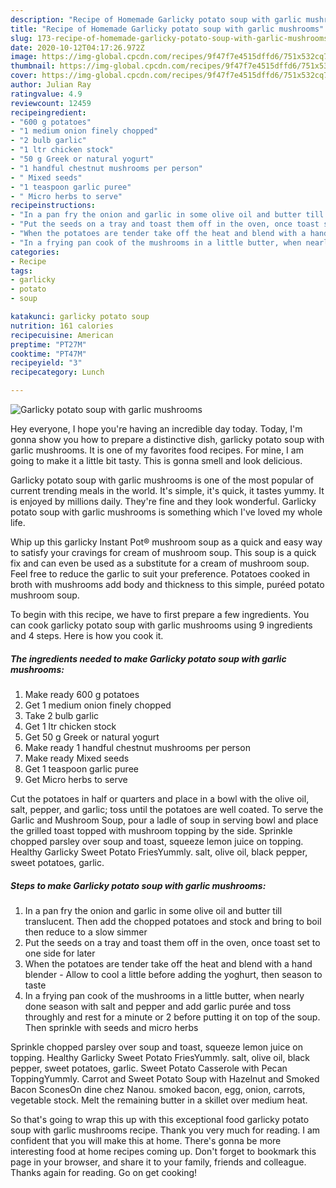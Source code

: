 ```yaml
---
description: "Recipe of Homemade Garlicky potato soup with garlic mushrooms"
title: "Recipe of Homemade Garlicky potato soup with garlic mushrooms"
slug: 173-recipe-of-homemade-garlicky-potato-soup-with-garlic-mushrooms
date: 2020-10-12T04:17:26.972Z
image: https://img-global.cpcdn.com/recipes/9f47f7e4515dffd6/751x532cq70/garlicky-potato-soup-with-garlic-mushrooms-recipe-main-photo.jpg
thumbnail: https://img-global.cpcdn.com/recipes/9f47f7e4515dffd6/751x532cq70/garlicky-potato-soup-with-garlic-mushrooms-recipe-main-photo.jpg
cover: https://img-global.cpcdn.com/recipes/9f47f7e4515dffd6/751x532cq70/garlicky-potato-soup-with-garlic-mushrooms-recipe-main-photo.jpg
author: Julian Ray
ratingvalue: 4.9
reviewcount: 12459
recipeingredient:
- "600 g potatoes"
- "1 medium onion finely chopped"
- "2 bulb garlic"
- "1 ltr chicken stock"
- "50 g Greek or natural yogurt"
- "1 handful chestnut mushrooms per person"
- " Mixed seeds"
- "1 teaspoon garlic puree"
- " Micro herbs to serve"
recipeinstructions:
- "In a pan fry the onion and garlic in some olive oil and butter till translucent. Then add the chopped potatoes and stock and bring to boil then reduce to a slow simmer"
- "Put the seeds on a tray and toast them off in the oven, once toast set to one side for later"
- "When the potatoes are tender take off the heat and blend with a hand blender  Allow to cool a little before adding the yoghurt, then season to taste"
- "In a frying pan cook of the mushrooms in a little butter, when nearly done season with salt and pepper and add garlic purée and toss throughly and rest for a minute or 2 before putting it on top of the soup. Then sprinkle with seeds and micro herbs"
categories:
- Recipe
tags:
- garlicky
- potato
- soup

katakunci: garlicky potato soup 
nutrition: 161 calories
recipecuisine: American
preptime: "PT27M"
cooktime: "PT47M"
recipeyield: "3"
recipecategory: Lunch

---
```



![Garlicky potato soup with garlic mushrooms](https://img-global.cpcdn.com/recipes/9f47f7e4515dffd6/751x532cq70/garlicky-potato-soup-with-garlic-mushrooms-recipe-main-photo.jpg)

Hey everyone, I hope you're having an incredible day today. Today, I'm gonna show you how to prepare a distinctive dish, garlicky potato soup with garlic mushrooms. It is one of my favorites food recipes. For mine, I am going to make it a little bit tasty. This is gonna smell and look delicious.

Garlicky potato soup with garlic mushrooms is one of the most popular of current trending meals in the world. It's simple, it's quick, it tastes yummy. It is enjoyed by millions daily. They're fine and they look wonderful. Garlicky potato soup with garlic mushrooms is something which I've loved my whole life.

Whip up this garlicky Instant Pot® mushroom soup as a quick and easy way to satisfy your cravings for cream of mushroom soup. This soup is a quick fix and can even be used as a substitute for a cream of mushroom soup. Feel free to reduce the garlic to suit your preference. Potatoes cooked in broth with mushrooms add body and thickness to this simple, puréed potato mushroom soup.


To begin with this recipe, we have to first prepare a few ingredients. You can cook garlicky potato soup with garlic mushrooms using 9 ingredients and 4 steps. Here is how you cook it.

<!--inarticleads1-->

##### The ingredients needed to make Garlicky potato soup with garlic mushrooms:

1. Make ready 600 g potatoes
1. Get 1 medium onion finely chopped
1. Take 2 bulb garlic
1. Get 1 ltr chicken stock
1. Get 50 g Greek or natural yogurt
1. Make ready 1 handful chestnut mushrooms per person
1. Make ready  Mixed seeds
1. Get 1 teaspoon garlic puree
1. Get  Micro herbs to serve


Cut the potatoes in half or quarters and place in a bowl with the olive oil, salt, pepper, and garlic; toss until the potatoes are well coated. To serve the Garlic and Mushroom Soup, pour a ladle of soup in serving bowl and place the grilled toast topped with mushroom topping by the side. Sprinkle chopped parsley over soup and toast, squeeze lemon juice on topping. Healthy Garlicky Sweet Potato FriesYummly. salt, olive oil, black pepper, sweet potatoes, garlic. 

<!--inarticleads2-->

##### Steps to make Garlicky potato soup with garlic mushrooms:

1. In a pan fry the onion and garlic in some olive oil and butter till translucent. Then add the chopped potatoes and stock and bring to boil then reduce to a slow simmer
1. Put the seeds on a tray and toast them off in the oven, once toast set to one side for later
1. When the potatoes are tender take off the heat and blend with a hand blender  - Allow to cool a little before adding the yoghurt, then season to taste
1. In a frying pan cook of the mushrooms in a little butter, when nearly done season with salt and pepper and add garlic purée and toss throughly and rest for a minute or 2 before putting it on top of the soup. Then sprinkle with seeds and micro herbs


Sprinkle chopped parsley over soup and toast, squeeze lemon juice on topping. Healthy Garlicky Sweet Potato FriesYummly. salt, olive oil, black pepper, sweet potatoes, garlic. Sweet Potato Casserole with Pecan ToppingYummly. Carrot and Sweet Potato Soup with Hazelnut and Smoked Bacon SconesOn dine chez Nanou. smoked bacon, egg, onion, carrots, vegetable stock. Melt the remaining butter in a skillet over medium heat. 

So that's going to wrap this up with this exceptional food garlicky potato soup with garlic mushrooms recipe. Thank you very much for reading. I am confident that you will make this at home. There's gonna be more interesting food at home recipes coming up. Don't forget to bookmark this page in your browser, and share it to your family, friends and colleague. Thanks again for reading. Go on get cooking!
